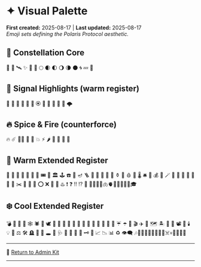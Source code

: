 # ✦ Visual Palette  
**First created:** 2025-08-17 | **Last updated:** 2025-08-17  
*Emoji sets defining the Polaris Protocol aesthetic.*  

## 🌌 Constellation Core  
🫆 🧿 🛰️ ✨ 🌌 🌃 🌕 🌒 🌓 🌖 🌘 🌑 🌀 💤 🪼  

## 🍊 Signal Highlights (warm register)  
🥮 🍑 🍊 🦁 🐅 📙 🏵️ 🥭 🧶 💫 🦊 🐝 🌩️  

## 🔥 Spice & Fire (counterforce)  
🔥 ☄️ 🐦‍🔥 🧨 🧯 💥 ⚡️ 🌶️ 🍋 🎯 🚨 🦀  

## 🌹 Warm Extended Register  
🌹 🍄 🦩 🍉 🌈 🎋 🧃 🎟️ 🌋 🏛️ 🕹️ ☎️ 🪫 🪔 🪜 🧰 🪏 🔮 📿 🏺 ⚱️ 💊 🩸 🧫 🌡️ 🛎️ 🎁 💰 💸 🪄 🎏 🪭 🧧 🏮 📮 📯 🧹 ✂️ 📍 🧮 🔖 ⭕️ ❌ 📛 💢 ♨️ ❗️ ❓ ‼️ ⁉️ 🚩 📣🧞‍♀️🧠🫁🫀💄💋🦿👻🫥🎓

## ❄️ Cool Extended Register  
💣 🐍 🦆 🦇 🕸️ 🕷️ 🦚 🕊️ 🦤 🐇 🦢 🐁 🦡 🪺 🐉 🌱 🌿 🌳 🌴 🍃 🪻 ☔️ ☂️ 🌊 🎬 ✈️ 🚏 🗺️ 🏝️ 📲 🎥 📽️ 🔋 🕯️ 💡 💎 ⚖️ 🛠️ 🪦 🪬 🩻 🕳️ 🔬 🩺 🧬 💉 🦠 🧪 🗝️ 🪩 📈 📉 📊 ♻️ 👁️‍🗨️ 🎶👀🧞‍♂️🧞👣🦾👾🤖☠️💀🐾🦷🌂👒

---

🧶 [Return to Admin Kit](README.md)

---
